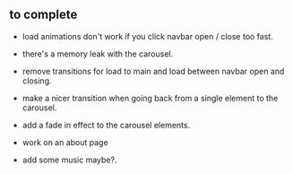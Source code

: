## to complete

- load animations don't work if you click navbar open / close too fast.
- there's a memory leak with the carousel.

- remove transitions for load to main and load between navbar open and closing.

- make a nicer transition when going back from a single element to the carousel.

- add a fade in effect to the carousel elements.

- work on an about page

- add some music maybe?.
